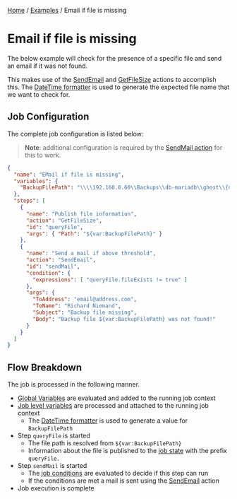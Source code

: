 [Home](/README.md) / [Examples](/docs/examples/README.md) / Email if file is missing

# Email if file is missing
The below example will check for the presence of a specific file and send an email if it was not found.

This makes use of the [SendEmail](/docs/job-actions/SendEmail.md) and [GetFileSize](/docs/job-actions/GetFileSize.md) actions to accomplish this. The [DateTime formatter](/docs/formatters/DateTimeFormatter.md) is used to generate the expected file name that we want to check for.

## Job Configuration
The complete job configuration is listed below:

> **Note**: additional configuration is required by the [SendMail action](/docs/job-actions/SendEmail.md) for this to work.

```json
{
  "name": "EMail if file is missing",
  "variables": {
    "BackupFilePath": "\\\\192.168.0.60\\Backups\\db-mariadb\\ghost\\{date:yyyy\\\\MM\\\\yyyy-MM-dd}-ghost.zip"
  },
  "steps": [
    {
      "name": "Publish file information",
      "action": "GetFileSize",
      "id": "queryFile",
      "args": { "Path": "${var:BackupFilePath}" }
    },
    {
      "name": "Send a mail if above threshold",
      "action": "SendEmail",
      "id": "sendMail",
      "condition": {
        "expressions": [ "queryFile.fileExists != true" ]
      },
      "args": {
        "ToAddress": "email@address.com",
        "ToName": "Richard Niemand",
        "Subject": "Backup file missing",
        "Body": "Backup file ${var:BackupFilePath} was not found!"
      }
    }
  ]
}
```

## Flow Breakdown
The job is processed in the following manner.

- [Global Variables](/docs/general/GlobalVariables.md) are evaluated and added to the running job context
- [Job level variables](/docs/general/Variables.md) are processed and attached to the running job context
  - The [DateTime formatter](/docs/formatters/DateTimeFormatter.md) is used to generate a value for `BackupFilePath`
- Step `queryFile` is started
  - The file path is resolved from `${var:BackupFilePath}`
  - Information about the file is published to the [job state](/docs/general/JobState.md) with the prefix `queryFile.`
- Step `sendMail` is started
  - The [job conditions](/docs/general/JobConditions.md) are evaluated to decide if this step can run
  - If the conditions are met a mail is sent using the [SendEmail](/docs/job-actions/SendEmail.md) action
- Job execution is complete
